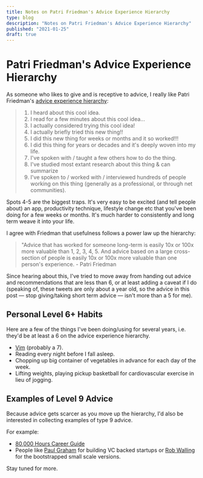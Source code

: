 ```yaml
---
title: Notes on Patri Friedman's Advice Experience Hierarchy
type: blog
description: "Notes on Patri Friedman's Advice Experience Hierarchy"
published: "2021-01-25"
draft: true
---
```


# Patri Friedman's Advice Experience Hierarchy

As someone who likes to give and is receptive to advice, I really like Patri
Friedman's [advice experience hierarchy](https://twitter.com/patrissimo/status/1213925803488006144):

> 1. I heard about this cool idea.
> 2. I read for a few minutes about this cool idea...
> 3. I actually considered trying this cool idea!
> 4. I actually briefly tried this new thing!!
> 5. I did this new thing for weeks or months and it so worked!!!
> 6. I did this thing for years or decades and it's deeply woven into my life.
> 7. I've spoken with / taught a few others how to do the thing.
> 8. I've studied most extant research about this thing & can summarize
> 9. I've spoken to / worked with / interviewed hundreds of people working on this thing (generally as a professional, or through net communities).

Spots 4-5 are the biggest traps. It's very easy to be excited (and tell people
about) an app, productivity technique, lifestyle change etc that you've been
doing for a few weeks or months. It's much harder to consistently and long term
weave it into your life.

I agree with Friedman that usefulness follows a power law up the hierarchy:

> "Advice that has worked for someone long-term is easily 10x or 100x more
> valuable than 1, 2, 3, 4, 5. And advice based on a large cross-section of
> people is easily 10x or 100x more valuable than one person's experience. -
> Patri Friedman

Since hearing about this, I've tried to move away from handing out advice and
recommendations that are less than 6, or at least adding a caveat if I do
(speaking of, these tweets are only about a year old, so the advice in this
post — stop giving/taking short term advice — isn't more than a 5 for me).

## Personal Level 6+ Habits
Here are a few of the things I've been doing/using for several years, i.e.
they'd be at least a 6 on the advice experience hierarchy.

- [Vim](vim) (probably a 7).
- Reading every night before I fall asleep.
- Chopping up big container of vegetables in advance for each day of the week.
- Lifting weights, playing pickup basketball for cardiovascular exercise in lieu of jogging.

## Examples of Level 9 Advice
Because advice gets scarcer as you move up the hierarchy, I'd also be
interested in collecting examples of type 9 advice.

For example:
- [80,000 Hours Career Guide](https://80000hours.org/career-guide/)
- People like [Paul Graham](http://www.paulgraham.com/articles.html) for building VC backed startups or [Rob Walling](https://robwalling.com/blog/) for the bootstrapped small scale versions.

Stay tuned for more.
